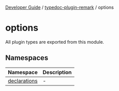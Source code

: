 [Developer Guide](../../README.md) / [typedoc-plugin-remark](../README.md) / options

# options

All plugin types are exported from this module.

## Namespaces

| Namespace | Description |
| ------ | ------ |
| [declarations](namespaces/declarations/README.md) | - |
